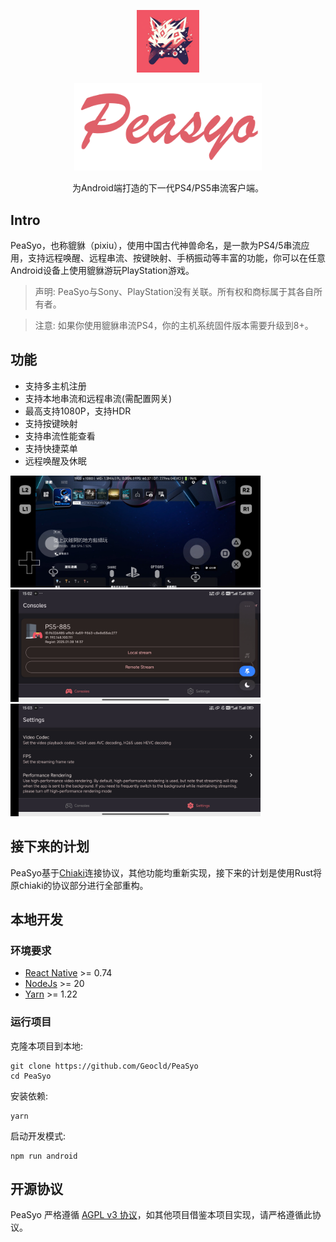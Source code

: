 <p align="center">
  <a href="https://github.com/Geocld/PeaSyo">
    <img src="https://raw.githubusercontent.com/Geocld/PeaSyo/main/images/logo.png" width="100">
  </a>
</p>
<p align="center">
  <a href="https://github.com/Geocld/PeaSyo">
    <img src="https://raw.githubusercontent.com/Geocld/PeaSyo/main/images/logo-text.png" width="300">
  </a>
</p>

<p align="center">
  为Android端打造的下一代PS4/PS5串流客户端。
</p>

## Intro

PeaSyo，也称貔貅（pixiu），使用中国古代神兽命名，是一款为PS4/5串流应用，支持远程唤醒、远程串流、按键映射、手柄振动等丰富的功能，你可以在任意Android设备上使用貔貅游玩PlayStation游戏。


> 声明: PeaSyo与Sony、PlayStation没有关联。所有权和商标属于其各自所有者。

> 注意: 如果你使用貔貅串流PS4，你的主机系统固件版本需要升级到8+。

## 功能

- 支持多主机注册
- 支持本地串流和远程串流(需配置网关)
- 最高支持1080P，支持HDR
- 支持按键映射
- 支持串流性能查看
- 支持快捷菜单
- 远程唤醒及休眠

<img src="https://raw.githubusercontent.com/Geocld/PeaSyo/main/images/game.jpg" width="400" />
<img src="https://github.com/Geocld/PeaSyo/blob/main/images/home.jpg" width="400" /><img src="https://raw.githubusercontent.com/Geocld/PeaSyo/main/images/settings.jpg" width="400" />

## 接下来的计划
PeaSyo基于[Chiaki](https://git.sr.ht/~thestr4ng3r/chiaki)连接协议，其他功能均重新实现，接下来的计划是使用Rust将原chiaki的协议部分进行全部重构。

## 本地开发

### 环境要求
- [React Native](https://reactnative.dev/) >= 0.74
- [NodeJs](https://nodejs.org/) >= 20
- [Yarn](https://yarnpkg.com/) >= 1.22

### 运行项目

克隆本项目到本地:

```
git clone https://github.com/Geocld/PeaSyo
cd PeaSyo
```
安装依赖:

```
yarn
```

启动开发模式:

```
npm run android
```


## 开源协议

PeaSyo 严格遵循 [AGPL v3 协议](./LICENSE)，如其他项目借鉴本项目实现，请严格遵循此协议。